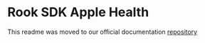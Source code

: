 # Rook SDK Apple Health

This readme was moved to our official
documentation [repository](https://github.com/RookeriesDevelopment/rook-flutter-sdk-doc/blob/main/rook_sdk_apple_health/README.md)

